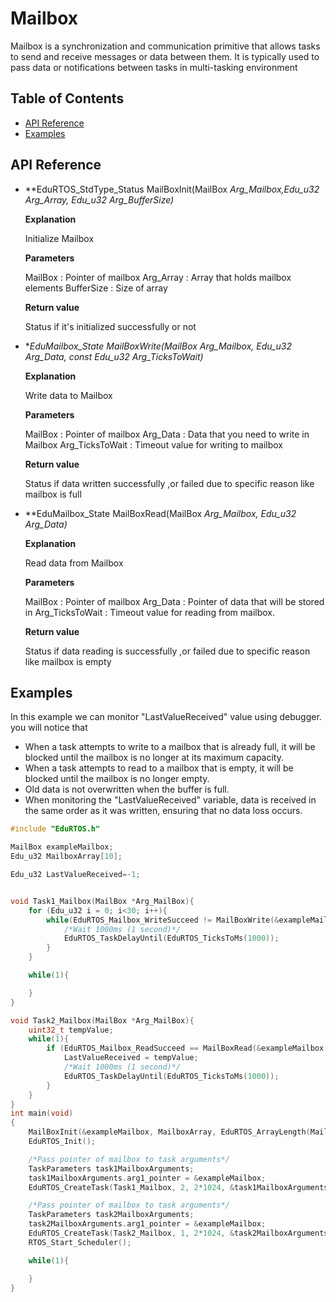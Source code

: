 # Mailbox
Mailbox is a synchronization and communication primitive that allows tasks to send and receive messages or data between them. It is typically used to pass data or notifications between tasks in multi-tasking environment


## Table of Contents
- [API Reference](#api-reference)
- [Examples](#examples)

## API Reference

- **EduRTOS_StdType_Status MailBoxInit(MailBox *Arg_Mailbox,Edu_u32 *Arg_Array, Edu_u32 Arg_BufferSize)**

	**Explanation** 

	Initialize Mailbox
	
	**Parameters**
	
	MailBox    : Pointer of mailbox
    Arg_Array  : Array that holds mailbox elements
    BufferSize : Size of array

	**Return value** 

	Status if it's initialized successfully or not

- **EduMailbox_State MailBoxWrite(MailBox *Arg_Mailbox, Edu_u32 Arg_Data, const Edu_u32 Arg_TicksToWait)**

	**Explanation** 

	Write data to Mailbox
	
	**Parameters**
	
	MailBox    : Pointer of mailbox
    Arg_Data   : Data that you need to write in Mailbox
	Arg_TicksToWait : Timeout value for writing to mailbox

	**Return value** 

	Status if data written successfully ,or failed due to specific reason like mailbox is full

- **EduMailbox_State MailBoxRead(MailBox *Arg_Mailbox, Edu_u32 *Arg_Data)**

	**Explanation** 

	Read data from Mailbox
	
	**Parameters**
	
	MailBox    : Pointer of mailbox
    Arg_Data   : Pointer of data that will be stored in
	Arg_TicksToWait :  Timeout value for reading from mailbox.

	**Return value** 

	Status if data reading is successfully ,or failed due to specific reason like mailbox is empty

## Examples
In this example we can monitor "LastValueReceived" value using debugger. you will notice that 
- When a task attempts to write to a mailbox that is already full, it will be blocked until the mailbox is no longer at its maximum capacity.
- When a task attempts to read to a mailbox that is empty, it will be blocked until the mailbox is no longer empty.
- Old data is not overwritten when the buffer is full.
- When monitoring the "LastValueReceived" variable, data is received in the same order as it was written, ensuring that no data loss occurs.

```c
#include "EduRTOS.h"

MailBox exampleMailbox;
Edu_u32 MailboxArray[10];

Edu_u32 LastValueReceived=-1;


void Task1_Mailbox(MailBox *Arg_MailBox){
	for (Edu_u32 i = 0; i<30; i++){
		while(EduRTOS_Mailbox_WriteSucceed != MailBoxWrite(&exampleMailbox, i, EduRTOS_INFINITE)){
			/*Wait 1000ms (1 second)*/
			EduRTOS_TaskDelayUntil(EduRTOS_TicksToMs(1000));
		}
	}

	while(1){

	}
}

void Task2_Mailbox(MailBox *Arg_MailBox){
	uint32_t tempValue;
	while(1){
		if (EduRTOS_Mailbox_ReadSucceed == MailBoxRead(&exampleMailbox, &tempValue, EduRTOS_INFINITE)){
			LastValueReceived = tempValue;
			/*Wait 1000ms (1 second)*/
			EduRTOS_TaskDelayUntil(EduRTOS_TicksToMs(1000));
		}
	}
}
int main(void)
{
	MailBoxInit(&exampleMailbox, MailboxArray, EduRTOS_ArrayLength(MailboxArray));
	EduRTOS_Init();

	/*Pass pointer of mailbox to task arguments*/
	TaskParameters task1MailboxArguments;
	task1MailboxArguments.arg1_pointer = &exampleMailbox;
	EduRTOS_CreateTask(Task1_Mailbox, 2, 2*1024, &task1MailboxArguments);

	/*Pass pointer of mailbox to task arguments*/
	TaskParameters task2MailboxArguments;
	task2MailboxArguments.arg1_pointer = &exampleMailbox;
	EduRTOS_CreateTask(Task2_Mailbox, 1, 2*1024, &task2MailboxArguments);
	RTOS_Start_Scheduler();

	while(1){

	}
}

```